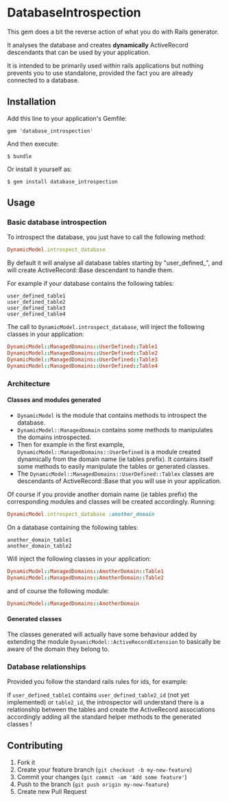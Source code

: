 # DatabaseIntrospection

This gem does a bit the reverse action of what you do with Rails generator.

It analyses the database and creates __dynamically__ ActiveRecord descendants that can be used by your application.

It is intended to be primarily used within rails applications but nothing prevents you to use standalone, provided the fact you are already connected to a database.


## Installation

Add this line to your application's Gemfile:

    gem 'database_introspection'

And then execute:

    $ bundle

Or install it yourself as:

    $ gem install database_introspection

## Usage

### Basic database introspection

To introspect the database, you just have to call the following method:

```ruby
DynamicModel.introspect_database
```

By default it will analyse all database tables starting by "user_defined_", and will create ActiveRecord::Base descendant to handle them.

For example if your database contains the following tables:

```
user_defined_table1
user_defined_table2
user_defined_table3
user_defined_table4
```
The call to `DynamicModel.introspect_database`, will inject the following classes in your application:

```ruby
DynamicModel::ManagedDomains::UserDefined::Table1
DynamicModel::ManagedDomains::UserDefined::Table2
DynamicModel::ManagedDomains::UserDefined::Table3
DynamicModel::ManagedDomains::UserDefined::Table4
```

### Architecture

#### Classes and modules generated

* `DynamicModel` is the module that contains methods to introspect the database.
* `DynamicModel::ManagedDomain` contains some methods to manipulates the domains introspected.
* Then for example in the first example, `DynamicModel::ManagedDomains::UserDefined` is a module created dynamically from the domain name (ie tables prefix). It contains itself some methods to easily manipulate the tables or generated classes.
* The `DynamicModel::ManagedDomains::UserDefined::Tablex` classes are descendants of ActiveRecord::Base that you will use in your application.

Of course if you provide another domain name (ie tables prefix) the corresponding modules and classes will be created accordingly. Running:

```ruby
DynamicModel.introspect_database :another_domain
```

On a database containing the following tables:

```
another_domain_table1
another_domain_table2
```

Will inject the following classes in your application:

```ruby
DynamicModel::ManagedDomains::AnotherDomain::Table1
DynamicModel::ManagedDomains::AnotherDomain::Table2
```
and of course the following module:
```ruby
DynamicModel::ManagedDomains::AnotherDomain
```

#### Generated classes

The classes generated will actually have some behaviour added by extending the module `DynamicModel::ActiveRecordExtension` to basically be aware of the domain they belong to.

### Database relationships

Provided you follow the standard rails rules for ids, for example:

if `user_defined_table1` contains `user_defined_table2_id` (not yet implemented) or `table2_id`, the introspector will understand there is a relationship between the tables and create the ActiveRecord associations accordingly adding all the standard helper methods to the generated classes !


## Contributing

1. Fork it
2. Create your feature branch (`git checkout -b my-new-feature`)
3. Commit your changes (`git commit -am 'Add some feature'`)
4. Push to the branch (`git push origin my-new-feature`)
5. Create new Pull Request
